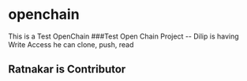 # openchain
This is a Test OpenChain
###Test Open Chain Project -- Dilip is having Write Access he can clone, push, read
## Ratnakar is Contributor
